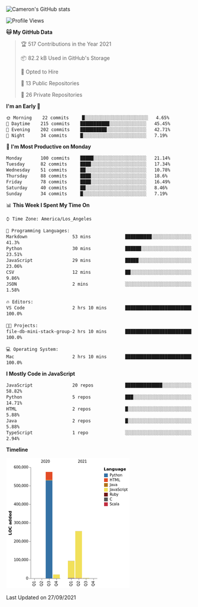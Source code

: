 ![Cameron's GitHub stats](https://github-readme-stats.vercel.app/api?username=gouldcs&show_icons=true&theme=great-gatsby&show_icons=true&count_private=true)


<!--START_SECTION:waka-->
![Profile Views](http://img.shields.io/badge/Profile%20Views-0-blue)

**🐱 My GitHub Data** 

> 🏆 517 Contributions in the Year 2021
 > 
> 📦 82.2 kB Used in GitHub's Storage 
 > 
> 💼 Opted to Hire
 > 
> 📜 13 Public Repositories 
 > 
> 🔑 26 Private Repositories  
 > 
**I'm an Early 🐤** 

```text
🌞 Morning    22 commits     █░░░░░░░░░░░░░░░░░░░░░░░░   4.65% 
🌆 Daytime    215 commits    ███████████░░░░░░░░░░░░░░   45.45% 
🌃 Evening    202 commits    ██████████░░░░░░░░░░░░░░░   42.71% 
🌙 Night      34 commits     █░░░░░░░░░░░░░░░░░░░░░░░░   7.19%

```
📅 **I'm Most Productive on Monday** 

```text
Monday       100 commits    █████░░░░░░░░░░░░░░░░░░░░   21.14% 
Tuesday      82 commits     ████░░░░░░░░░░░░░░░░░░░░░   17.34% 
Wednesday    51 commits     ██░░░░░░░░░░░░░░░░░░░░░░░   10.78% 
Thursday     88 commits     ████░░░░░░░░░░░░░░░░░░░░░   18.6% 
Friday       78 commits     ████░░░░░░░░░░░░░░░░░░░░░   16.49% 
Saturday     40 commits     ██░░░░░░░░░░░░░░░░░░░░░░░   8.46% 
Sunday       34 commits     █░░░░░░░░░░░░░░░░░░░░░░░░   7.19%

```


📊 **This Week I Spent My Time On** 

```text
⌚︎ Time Zone: America/Los_Angeles

💬 Programming Languages: 
Markdown                 53 mins             ██████████░░░░░░░░░░░░░░░   41.3% 
Python                   30 mins             ██████░░░░░░░░░░░░░░░░░░░   23.51% 
JavaScript               29 mins             █████░░░░░░░░░░░░░░░░░░░░   23.06% 
CSV                      12 mins             ██░░░░░░░░░░░░░░░░░░░░░░░   9.86% 
JSON                     2 mins              ░░░░░░░░░░░░░░░░░░░░░░░░░   1.58%

🔥 Editors: 
VS Code                  2 hrs 10 mins       █████████████████████████   100.0%

🐱‍💻 Projects: 
file-db-mini-stack-group-2 hrs 10 mins       █████████████████████████   100.0%

💻 Operating System: 
Mac                      2 hrs 10 mins       █████████████████████████   100.0%

```

**I Mostly Code in JavaScript** 

```text
JavaScript               20 repos            ██████████████░░░░░░░░░░░   58.82% 
Python                   5 repos             ███░░░░░░░░░░░░░░░░░░░░░░   14.71% 
HTML                     2 repos             █░░░░░░░░░░░░░░░░░░░░░░░░   5.88% 
Java                     2 repos             █░░░░░░░░░░░░░░░░░░░░░░░░   5.88% 
TypeScript               1 repo              ░░░░░░░░░░░░░░░░░░░░░░░░░   2.94%

```


**Timeline**

![Chart not found](https://raw.githubusercontent.com/gouldcs/gouldcs/main/charts/bar_graph.png) 


 Last Updated on 27/09/2021
<!--END_SECTION:waka-->

<!--
**gouldcs/gouldcs** is a ✨ _special_ ✨ repository because its `README.md` (this file) appears on your GitHub profile.

Here are some ideas to get you started:

- 🔭 I’m currently working on ...
- 🌱 I’m currently learning ...
- 👯 I’m looking to collaborate on ...
- 🤔 I’m looking for help with ...
- 💬 Ask me about ...
- 📫 How to reach me: ...
- 😄 Pronouns: ...
- ⚡ Fun fact: ...
-->
